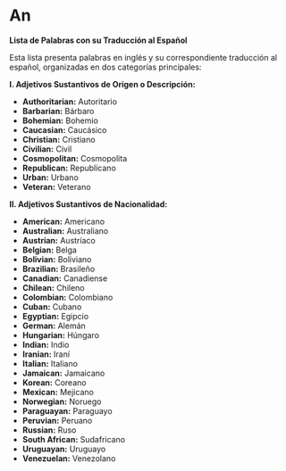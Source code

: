 # An



**Lista de Palabras con su Traducción al Español**

Esta lista presenta palabras en inglés y su correspondiente traducción al español, organizadas en dos categorías principales:

**I. Adjetivos Sustantivos de Origen o Descripción:**

*   **Authoritarian:** Autoritario
*   **Barbarian:** Bárbaro
*   **Bohemian:** Bohemio
*   **Caucasian:** Caucásico
*   **Christian:** Cristiano
*   **Civilian:** Civil
*   **Cosmopolitan:** Cosmopolita
*   **Republican:** Republicano
*   **Urban:** Urbano
*   **Veteran:** Veterano

**II. Adjetivos Sustantivos de Nacionalidad:**

*   **American:** Americano
*   **Australian:** Australiano
*   **Austrian:** Austríaco
*   **Belgian:** Belga
*   **Bolivian:** Boliviano
*   **Brazilian:** Brasileño
*   **Canadian:** Canadiense
*   **Chilean:** Chileno
*   **Colombian:** Colombiano
*   **Cuban:** Cubano
*   **Egyptian:** Egipcio
*   **German:** Alemán
*   **Hungarian:** Húngaro
*   **Indian:** Indio
*   **Iranian:** Iraní
*   **Italian:** Italiano
*   **Jamaican:** Jamaicano
*   **Korean:** Coreano
*   **Mexican:** Mejicano
*   **Norwegian:** Noruego
*   **Paraguayan:** Paraguayo
*   **Peruvian:** Peruano
*   **Russian:** Ruso
*   **South African:** Sudafricano
*   **Uruguayan:** Uruguayo
*   **Venezuelan:** Venezolano
